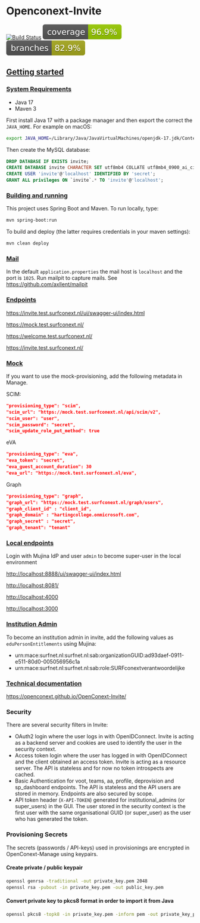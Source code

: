 # Openconext-Invite

[![Build Status](https://github.com/OpenConext/OpenConext-Invite/actions/workflows/actions.yml/badge.svg)](https://github.com/SOpenConext/OpenConext-Invite/actions/workflows/actions.yml/badge.svg)
![Coverage](.github/badges/jacoco.svg)
![Branches](.github/badges/branches.svg)

## [Getting started](#getting-started)

### [System Requirements](#system-requirements)

- Java 17
- Maven 3

First install Java 17 with a package manager
and then export the correct the `JAVA_HOME`. For example on macOS:

```bash
export JAVA_HOME=/Library/Java/JavaVirtualMachines/openjdk-17.jdk/Contents/Home/
```

Then create the MySQL database:

```sql
DROP DATABASE IF EXISTS invite;
CREATE DATABASE invite CHARACTER SET utf8mb4 COLLATE utf8mb4_0900_ai_ci;
CREATE USER 'invite'@'localhost' IDENTIFIED BY 'secret';
GRANT ALL privileges ON `invite`.* TO 'invite'@'localhost';
```

### [Building and running](#building-and-running)

This project uses Spring Boot and Maven. To run locally, type:

```bash
mvn spring-boot:run
```

To build and deploy (the latter requires credentials in your maven settings):

```bash
mvn clean deploy
```

### [Mail](#mail)

In the default `application.properties` the mail host is `localhost` and the port is `1025`. Run mailpit to capture mails.
See <https://github.com/axllent/mailpit>

### [Endpoints](#endpoints)

<https://invite.test.surfconext.nl/ui/swagger-ui/index.html>

<https://mock.test.surfconext.nl/>

<https://welcome.test.surfconext.nl/>

<https://invite.test.surfconext.nl/>

### [Mock](#mock)

If you want to use the mock-provisioning, add the following metadata in Manage.

SCIM:

```json
"provisioning_type": "scim",
"scim_url": "https://mock.test.surfconext.nl/api/scim/v2",
"scim_user": "user",
"scim_password": "secret",
"scim_update_role_put_method": true
```

eVA

```json
"provisioning_type": "eva",
"eva_token": "secret",
"eva_guest_account_duration": 30
"eva_url": "https://mock.test.surfconext.nl/eva",
```

Graph

```json
"provisioning_type": "graph",
"graph_url": "https://mock.test.surfconext.nl/graph/users",
"graph_client_id" : "client_id",
"graph_domain" : "hartingcollege.onmicrosoft.com",
"graph_secret" : "secret",
"graph_tenant": "tenant"
```

### [Local endpoints](#local-endpoints)

Login with Mujina IdP and user `admin` to become super-user in the local environment

<http://localhost:8888/ui/swagger-ui/index.html>

<http://localhost:8081/>

<http://localhost:4000>

<http://localhost:3000>

### [Institution Admin](#institution-admin)

To become an institution admin in invite, add the following values as `eduPersonEntitlements` using Mujina:

- urn:mace:surfnet.nl:surfnet.nl:sab:organizationGUID:ad93daef-0911-e511-80d0-005056956c1a
- urn:mace:surfnet.nl:surfnet.nl:sab:role:SURFconextverantwoordelijke

### [Technical documentation](#technical-documentation)

<https://openconext.github.io/OpenConext-Invite/>

### Security

There are several security filters in Invite:

* OAuth2 login where the user logs in with OpenIDConnect. Invite is acting as a backend server and cookies are used to
  identify the user in the security context.
* Access token login where the user has logged in with OpenIDConnect and the client obtained an access token. Invite is
  acting as a resource server. The API is stateless and for now no token introspects are cached.
* Basic Authentication for voot, teams, aa, profile, deprovision and sp_dashboard endpoints. The API is stateless and the
  API users are stored in memory. Endpoints are also secured by scope.
* API token header (`X-API-TOKEN`) generated for institutional_admins (or super_users) in the GUI. The user stored in the
  security context is the first user with the same organisational GUID (or super_user) as the user who has generated the
  token.

### Provisioning Secrets

The secrets (passwords / API-keys) used in provisionings are encrypted in OpenConext-Manage using keypairs.

#### Create private / public keypair

```bash
openssl genrsa -traditional -out private_key.pem 2048
openssl rsa -pubout -in private_key.pem -out public_key.pem
```

#### Convert private key to pkcs8 format in order to import it from Java

```bash
openssl pkcs8 -topk8 -in private_key.pem -inform pem -out private_key_pkcs8.pem -outform pem -nocrypt
```
